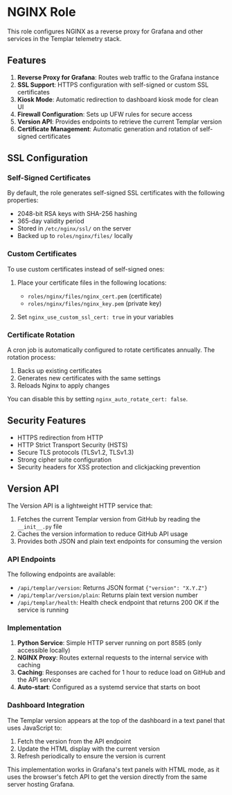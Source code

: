 # NGINX Role

This role configures NGINX as a reverse proxy for Grafana and other services in the Templar telemetry stack.

## Features

1. **Reverse Proxy for Grafana**: Routes web traffic to the Grafana instance
2. **SSL Support**: HTTPS configuration with self-signed or custom SSL certificates
3. **Kiosk Mode**: Automatic redirection to dashboard kiosk mode for clean UI
4. **Firewall Configuration**: Sets up UFW rules for secure access
5. **Version API**: Provides endpoints to retrieve the current Templar version
6. **Certificate Management**: Automatic generation and rotation of self-signed certificates

## SSL Configuration

### Self-Signed Certificates

By default, the role generates self-signed SSL certificates with the following properties:
- 2048-bit RSA keys with SHA-256 hashing
- 365-day validity period
- Stored in `/etc/nginx/ssl/` on the server
- Backed up to `roles/nginx/files/` locally

### Custom Certificates

To use custom certificates instead of self-signed ones:

1. Place your certificate files in the following locations:
   - `roles/nginx/files/nginx_cert.pem` (certificate)
   - `roles/nginx/files/nginx_key.pem` (private key)

2. Set `nginx_use_custom_ssl_cert: true` in your variables

### Certificate Rotation

A cron job is automatically configured to rotate certificates annually. The rotation process:

1. Backs up existing certificates
2. Generates new certificates with the same settings
3. Reloads Nginx to apply changes

You can disable this by setting `nginx_auto_rotate_cert: false`.

## Security Features

- HTTPS redirection from HTTP
- HTTP Strict Transport Security (HSTS)
- Secure TLS protocols (TLSv1.2, TLSv1.3)
- Strong cipher suite configuration
- Security headers for XSS protection and clickjacking prevention

## Version API

The Version API is a lightweight HTTP service that:

1. Fetches the current Templar version from GitHub by reading the `__init__.py` file
2. Caches the version information to reduce GitHub API usage
3. Provides both JSON and plain text endpoints for consuming the version

### API Endpoints

The following endpoints are available:

- `/api/templar/version`: Returns JSON format `{"version": "X.Y.Z"}`
- `/api/templar/version/plain`: Returns plain text version number
- `/api/templar/health`: Health check endpoint that returns 200 OK if the service is running

### Implementation

1. **Python Service**: Simple HTTP server running on port 8585 (only accessible locally)
2. **NGINX Proxy**: Routes external requests to the internal service with caching
3. **Caching**: Responses are cached for 1 hour to reduce load on GitHub and the API service
4. **Auto-start**: Configured as a systemd service that starts on boot

### Dashboard Integration

The Templar version appears at the top of the dashboard in a text panel that uses JavaScript to:

1. Fetch the version from the API endpoint
2. Update the HTML display with the current version
3. Refresh periodically to ensure the version is current

This implementation works in Grafana's text panels with HTML mode, as it uses the browser's fetch API to get the version directly from the same server hosting Grafana.
